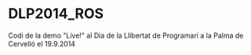 DLP2014_ROS
===========
Codi de la demo "Live!" al Dia de la Llibertat de Programari a la Palma de Cervelló el 19.9.2014
